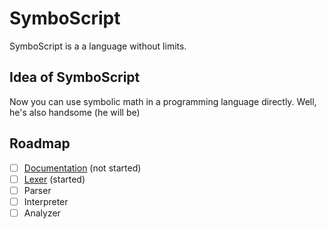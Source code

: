 # SymboScript

SymboScript is a a language without limits.

## Idea of SymboScript

Now you can use symbolic math in a programming language directly. Well, he's also handsome (he will be)

## Roadmap

- [ ] [Documentation](./doc/readme.md) (not started)
- [ ] [Lexer](./lexer/readme.md) (started)
- [ ] Parser
- [ ] Interpreter
- [ ] Analyzer
